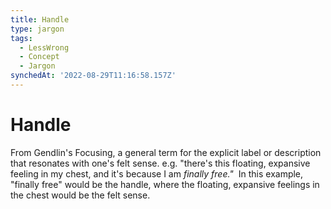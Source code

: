 ```yaml
---
title: Handle
type: jargon
tags:
  - LessWrong
  - Concept
  - Jargon
synchedAt: '2022-08-29T11:16:58.157Z'
---
```

# Handle



From Gendlin's Focusing, a general term for the explicit label or description that resonates with one's felt sense. e.g. "there's this floating, expansive feeling in my chest, and it's because I am *finally free."*  In this example, "finally free" would be the handle, where the floating, expansive feelings in the chest would be the felt sense.  
 